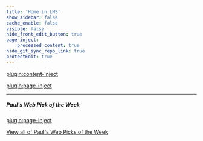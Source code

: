```yaml
---
title: 'Home in LMS'
show_sidebar: false
cache_enable: false
visible: false
hide_front_edit_button: true
page-inject:
    processed_content: true
hide_git_sync_repo_link: true
protectEdit: true
---
```


[plugin:content-inject](/home/_important-reminders)

[plugin:page-inject](/home/_class-preparations)

<hr>

##### Paul's Web Pick of the Week
[plugin:page-inject](/all-web-picks-of-the-week/latest)

[View all of Paul's Web Picks of the Week](https://sso.canvaslms.com/courses/1413912/pages/all-web-picks-of-the-week)
